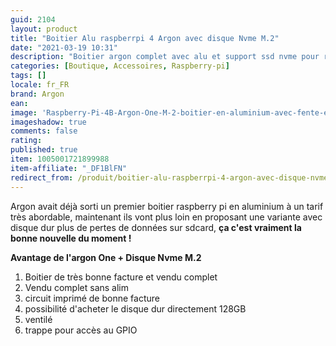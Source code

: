 ```yaml
---
guid: 2104
layout: product 
title: "Boitier Alu raspberrpi 4 Argon avec disque Nvme M.2"
date: "2021-03-19 10:31"
description: "Boitier argon complet avec alu et support ssd nvme pour raspberry-pi 4"
categories: [Boutique, Accessoires, Raspberry-pi]
tags: []
locale: fr_FR
brand: Argon
ean: 
image: 'Raspberry-Pi-4B-Argon-One-M-2-boitier-en-aluminium-avec-fente-extension-SATA.jpg'
imageshadow: true
comments: false
rating:  
published: true
item: 1005001721899988
item-affiliate: "_DF1BlFN"
redirect_from: /produit/boitier-alu-raspberrpi-4-argon-avec-disque-nvme-m-2
---
```


Argon avait déjà sorti un premier boitier raspberry pi en aluminium à un tarif très abordable, maintenant ils vont plus loin en proposant une variante avec disque dur plus de pertes de données sur sdcard, **ça c'est vraiment la bonne nouvelle du moment !**

**Avantage de l'argon One + Disque Nvme M.2**

1. Boitier de très bonne facture et vendu complet
2. Vendu complet sans alim
3. circuit imprimé de bonne facture
4. possibilité d'acheter le disque dur directement 128GB
5. ventilé
6. trappe pour accès au GPIO
